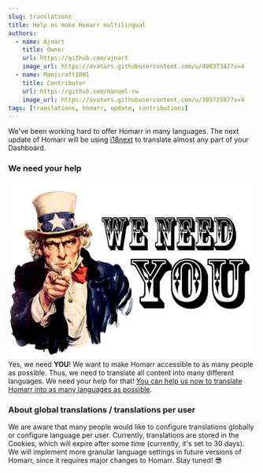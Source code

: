 ```yaml
---
slug: translations
title: Help us make Homarr multilingual
authors:
  - name: Ajnart
    title: Owner
    url: https://github.com/ajnart
    image_url: https://avatars.githubusercontent.com/u/49837342?v=4
  - name: Manicraft1001
    title: Contributor
    url: https://github.com/manuel-rw
    image_url: https://avatars.githubusercontent.com/u/30572287?v=4
tags: [translations, homarr, update, contributions]
---
```


We've been working hard to offer Homarr in many languages. The next update of Homarr will be using [i18next](https://www.i18next.com/) to translate almost any part of your Dashboard.

### We need your help
![](img/homarr-we-need-you.png) <br/>
Yes, we need **YOU**! We want to make Homarr accessible to as many people as possible. Thus, we need to translate all content into many different languages. We need your help for that! [You can help us now to translate Homarr into as many languages as possible](/docs/community/translations).

### About global translations / translations per user

We are aware that many people would like to configure translations globally or configure language per user. Currently, translations are stored in the Cookies, which will expire after some time (currently, it's set to 30 days). We will implement more granular language settings in future versions of Homarr, since it requires major changes to Homarr. Stay tuned! 😎